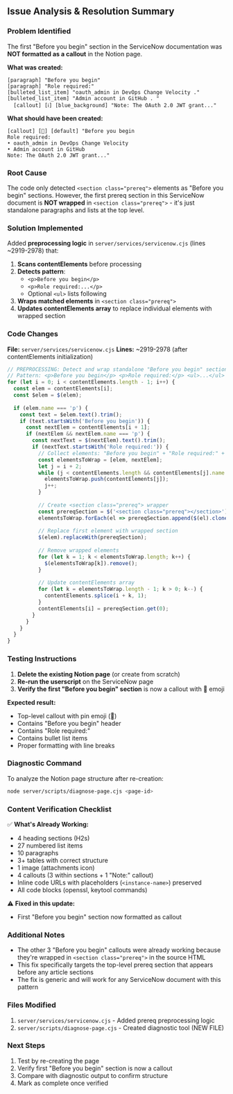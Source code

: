## Issue Analysis & Resolution Summary

### Problem Identified

The first "Before you begin" section in the ServiceNow documentation was **NOT formatted as a callout** in the Notion page.

**What was created:**
```
[paragraph] "Before you begin"
[paragraph] "Role required:"
[bulleted_list_item] "oauth_admin in DevOps Change Velocity ."
[bulleted_list_item] "Admin account in GitHub . "
  [callout] [ℹ️] [blue_background] "Note: The OAuth 2.0 JWT grant..."
```

**What should have been created:**
```
[callout] [📍] [default] "Before you begin 
Role required:
• oauth_admin in DevOps Change Velocity
• Admin account in GitHub
Note: The OAuth 2.0 JWT grant..."
```

### Root Cause

The code only detected `<section class="prereq">` elements as "Before you begin" sections. However, the first prereq section in this ServiceNow document is **NOT wrapped** in `<section class="prereq">` - it's just standalone paragraphs and lists at the top level.

### Solution Implemented

Added **preprocessing logic** in `server/services/servicenow.cjs` (lines ~2919-2978) that:

1. **Scans contentElements** before processing
2. **Detects pattern**: 
   - `<p>Before you begin</p>`
   - `<p>Role required:...</p>`
   - Optional `<ul>` lists following
3. **Wraps matched elements** in `<section class="prereq">`
4. **Updates contentElements array** to replace individual elements with wrapped section

### Code Changes

**File:** `server/services/servicenow.cjs`
**Lines:** ~2919-2978 (after contentElements initialization)

```javascript
// PREPROCESSING: Detect and wrap standalone "Before you begin" sections
// Pattern: <p>Before you begin</p> <p>Role required:</p> <ul>...</ul>
for (let i = 0; i < contentElements.length - 1; i++) {
  const elem = contentElements[i];
  const $elem = $(elem);
  
  if (elem.name === 'p') {
    const text = $elem.text().trim();
    if (text.startsWith('Before you begin')) {
      const nextElem = contentElements[i + 1];
      if (nextElem && nextElem.name === 'p') {
        const nextText = $(nextElem).text().trim();
        if (nextText.startsWith('Role required:')) {
          // Collect elements: "Before you begin" + "Role required:" + <ul> lists
          const elementsToWrap = [elem, nextElem];
          let j = i + 2;
          while (j < contentElements.length && contentElements[j].name === 'ul') {
            elementsToWrap.push(contentElements[j]);
            j++;
          }
          
          // Create <section class="prereq"> wrapper
          const prereqSection = $('<section class="prereq"></section>');
          elementsToWrap.forEach(el => prereqSection.append($(el).clone()));
          
          // Replace first element with wrapped section
          $(elem).replaceWith(prereqSection);
          
          // Remove wrapped elements
          for (let k = 1; k < elementsToWrap.length; k++) {
            $(elementsToWrap[k]).remove();
          }
          
          // Update contentElements array
          for (let k = elementsToWrap.length - 1; k > 0; k--) {
            contentElements.splice(i + k, 1);
          }
          contentElements[i] = prereqSection.get(0);
        }
      }
    }
  }
}
```

### Testing Instructions

1. **Delete the existing Notion page** (or create from scratch)
2. **Re-run the userscript** on the ServiceNow page
3. **Verify the first "Before you begin" section** is now a callout with 📍 emoji

**Expected result:**
- Top-level callout with pin emoji (📍)
- Contains "Before you begin" header
- Contains "Role required:" 
- Contains bullet list items
- Proper formatting with line breaks

### Diagnostic Command

To analyze the Notion page structure after re-creation:

```bash
node server/scripts/diagnose-page.cjs <page-id>
```

### Content Verification Checklist

✅ **What's Already Working:**
- 4 heading sections (H2s)
- 27 numbered list items
- 10 paragraphs
- 3+ tables with correct structure
- 1 image (attachments icon)
- 4 callouts (3 within sections + 1 "Note:" callout)
- Inline code URLs with placeholders (`<instance-name>`) preserved
- All code blocks (openssl, keytool commands)

⚠️ **Fixed in this update:**
- First "Before you begin" section now formatted as callout

### Additional Notes

- The other 3 "Before you begin" callouts were already working because they're wrapped in `<section class="prereq">` in the source HTML
- This fix specifically targets the top-level prereq section that appears before any article sections
- The fix is generic and will work for any ServiceNow document with this pattern

### Files Modified

1. `server/services/servicenow.cjs` - Added prereq preprocessing logic
2. `server/scripts/diagnose-page.cjs` - Created diagnostic tool (NEW FILE)

### Next Steps

1. Test by re-creating the page
2. Verify first "Before you begin" section is now a callout
3. Compare with diagnostic output to confirm structure
4. Mark as complete once verified
